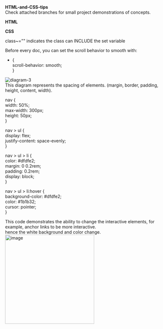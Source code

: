 **HTML-and-CSS-tips**  
Check attached branches for small project demonstrations of concepts.

**HTML**




**CSS**  
  
class~="" indicates the class can INCLUDE the set variable 
    
Before every doc, you can set the scroll behavior to smooth with:  
* {  
  scroll-behavior: smooth;  
}  
  
![diagram-3](https://github.com/Gwillyn/HTML-and-CSS-tips/assets/163878088/2aed9225-ebc8-419f-bfe4-87bf85b9d660)  
        This diagram represents the spacing of elements. (margin, border, padding, height, content, width).  

nav {  
  width: 50%;  
  max-width: 300px;  
  height: 50px;  
}  
  
nav > ul {  
  display: flex;  
  justify-content: space-evenly;  
}  

nav > ul > li {  
  color: #dfdfe2;  
  margin: 0 0.2rem;  
  padding: 0.2rem;  
  display: block;  
}  

nav > ul > li:hover {  
  background-color: #dfdfe2;  
  color: #1b1b32;  
  cursor: pointer;  
}    
  
This code demonstrates the ability to change the interactive elements, for example, anchor links to be more interactive.  
hence the white background and color change.  
<img width="290" alt="image" src="https://github.com/Gwillyn/HTML-and-CSS-tips/assets/163878088/14e84493-bd70-42a6-a6a7-3d48088be32b">  

